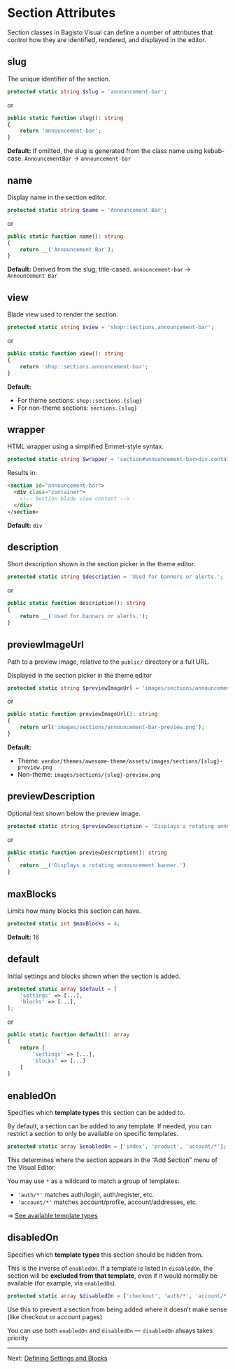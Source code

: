 # Section Attributes

Section classes in Bagisto Visual can define a number of attributes that control how they are identified, rendered, and displayed in the editor.

## slug

The unique identifier of the section.

```php
protected static string $slug = 'announcement-bar';
```

or

```php
public static function slug(): string
{
    return 'announcement-bar';
}
```

**Default:**
If omitted, the slug is generated from the class name using kebab-case.
`AnnouncementBar` → `announcement-bar`

## name

Display name in the section editor.

```php
protected static string $name = 'Announcement Bar';
```

or

```php
public static function name(): string
{
    return __('Announcement Bar');
}
```

**Default:**
Derived from the slug, title-cased.
`announcement-bar` → `Announcement Bar`

## view

Blade view used to render the section.

```php
protected static string $view = 'shop::sections.announcement-bar';
```

or

```php
public static function view(): string
{
    return 'shop::sections.announcement-bar';
}
```

**Default:**

- For theme sections: `shop::sections.{slug}`
- For non-theme sections: `sections.{slug}`

## wrapper

HTML wrapper using a simplified Emmet-style syntax.

```php
protected static string $wrapper = 'section#announcement-bar>div.container';
```

Results in:

```html
<section id="announcement-bar">
  <div class="container">
    <!-- Section blade view content -->
  </div>
</section>
```

**Default:** `div`

## description

Short description shown in the section picker in the theme editor.

```php
protected static string $description = 'Used for banners or alerts.';
```

or

```php
public static function description(): string
{
    return __('Used for banners or alerts.');
}
```

## previewImageUrl

Path to a preview image, relative to the `public/` directory or a full URL.

Displayed in the section picker in the theme editor

```php
protected static string $previewImageUrl = 'images/sections/announcement-bar-preview.png';
```

or

```php
public static function previewImageUrl(): string
{
    return url('images/sections/announcement-bar-preview.png');
}
```

**Default:**

- Theme: `vendor/themes/awesome-theme/assets/images/sections/{slug}-preview.png`
- Non-theme: `images/sections/{slug}-preview.png`

## previewDescription

Optional text shown below the preview image.

```php
protected static string $previewDescription = 'Displays a rotating announcement banner.';
```

or

```php
public static function previewDescription(): string
{
    return __('Displays a rotating announcement banner.')
}
```

## maxBlocks

Limits how many blocks this section can have.

```php
protected static int $maxBlocks = 4;
```

**Default:** 16

## default

Initial settings and blocks shown when the section is added.

```php
protected static array $default = [
    'settings' => [...],
    'blocks' => [...],
];
```

or

```php
public static function default(): array
{
    return [
        'settings' => [...],
        'blocks' => [...]
    ]
}
```

## enabledOn

Specifies which **template types** this section can be added to.

By default, a section can be added to any template.
If needed, you can restrict a section to only be available on specific templates.

```php
protected static array $enabledOn = ['index', 'product', 'account/*'];
```

This determines where the section appears in the “Add Section” menu of the Visual Editor.

You may use `*` as a wildcard to match a group of templates:

- `'auth/*'` matches auth/login, auth/register, etc.
- `'account/*'` matches account/profile, account/addresses, etc.

→ [See available template types](../../core-concepts/templates/available.md)

## disabledOn

Specifies which **template types** this section should be hidden from.

This is the inverse of `enabledOn`.
If a template is listed in `disabledOn`, the section will be **excluded from that template**, even if it would normally be available (for example, via `enabledOn`).

```php
protected static array $disabledOn = ['checkout', 'auth/*', 'account/*'];
```

Use this to prevent a section from being added where it doesn’t make sense (like checkout or account pages)

You can use both `enabledOn` and `disabledOn` — `disabledOn` always takes priority

---

Next: [Defining Settings and Blocks](./defining-section-schema.md)

